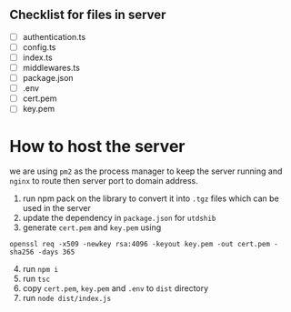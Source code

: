 ## Checklist for files in server
- [ ] authentication.ts
- [ ] config.ts
- [ ] index.ts
- [ ] middlewares.ts
- [ ] package.json
- [ ] .env
- [ ] cert.pem
- [ ] key.pem 

# How to host the server
we are using `pm2` as the process manager to keep the server running and `nginx` to route then server port to domain address.

1. run npm pack on the library to convert it into `.tgz` files which can be used in the server
2. update the dependency in `package.json` for `utdshib`
3. generate `cert.pem` and `key.pem` using
```
openssl req -x509 -newkey rsa:4096 -keyout key.pem -out cert.pem -sha256 -days 365
```
4. run `npm i`
5. run `tsc`
6. copy `cert.pem`, `key.pem` and `.env` to `dist` directory
7. run `node dist/index.js`

